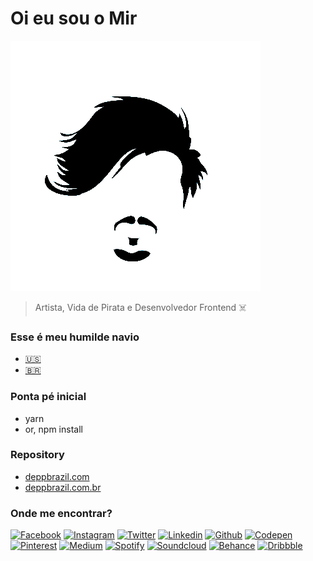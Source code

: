 # Oi eu sou o Mir # 
[![Brand](id/tinypng/black-small.png)](https://deppbrazil.com)
> Artista, Vida de Pirata e Desenvolvedor Frontend ☠️

### Esse é meu humilde navio ###
* [🇺🇸](https://www.deppbrazil.com)
* [🇧🇷](https://www.deppbrazil.com.br)

### Ponta pé inicial ###
* yarn
* or, npm install

### Repository ###
* [deppbrazil.com](https://github.com/deppbrazil/deppbrazil.github.io)
* [deppbrazil.com.br](https://github.com/deppbrazil/deppbrazilBR.github.io)

### Onde me encontrar? ###
[![Facebook](https://icongr.am/jam/facebook.svg)](https://web.facebook.com/eusoumircarvalho)
[![Instagram](https://icongr.am/jam/instagram.svg)](https://www.instagram.com/deppbrazil/)
[![Twitter](https://icongr.am/jam/twitter.svg)](https://twitter.com/deppbrazil)
[![Linkedin](https://icongr.am/jam/linkedin.svg)](https://www.linkedin.com/in/deppbrazil/detail/recent-activity/)
[![Github](https://icongr.am/jam/github.svg)](https://github.com/deppbrazil)
[![Codepen](https://icongr.am/jam/codepen.svg)](https://codepen.io/deppbrazil/)
[![Pinterest](https://icongr.am/fontawesome/pinterest.svg)](https://br.pinterest.com/deppbrazil/)
[![Medium](https://icongr.am/jam/medium.svg)](https://medium.com/@deppbrazil)
[![Spotify](https://icongr.am/jam/spotify.svg)](spotify:user:223a56evgrwf73mdbejoead7y)
[![Soundcloud](https://icongr.am/entypo/soundcloud.svg)](https://soundcloud.com/deppbrazil/sets)
[![Behance](https://icongr.am/jam/behance.svg)](https://www.behance.net/deppbrazil)
[![Dribbble](https://icongr.am/entypo/dribbble.svg)](https://dribbble.com/deppbrazil)
